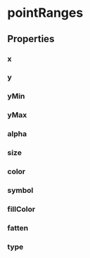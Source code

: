 # pointRanges

## Properties

### x

<include from="properties.topic" element-id="x-property"/>

### y

<include from="properties.topic" element-id="y-property"/>

### yMin

<include from="properties.topic" element-id="yMin-property"/>

### yMax

<include from="properties.topic" element-id="yMax-property"/>

### alpha

<include from="properties.topic" element-id="alpha-property"/>

### size

<include from="properties.topic" element-id="size-property"/>

### color

<include from="properties.topic" element-id="color-property"/>

### symbol

<include from="properties.topic" element-id="symbol-property"/>

### fillColor

<include from="properties.topic" element-id="fillColor-property"/>

### fatten

<include from="properties.topic" element-id="fatten-property"/>

### type

<include from="properties.topic" element-id="type-property"/>
